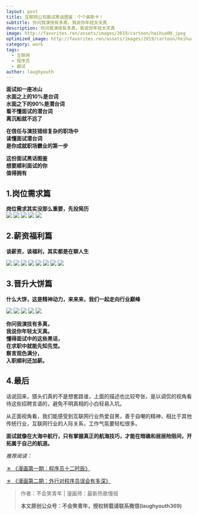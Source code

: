 ```yaml
---
layout: post
title: 互联网公司面试黑话图鉴：个个奥斯卡！
subtitle: 你问我演技有多真，我说你年轻太天真
description: 你问我演技有多真，我说你年轻太天真
image: http://favorites.ren/assets/images/2019/cartoon/heihua00.jpeg
optimized_image: http://favorites.ren/assets/images/2019/cartoon/heihua00.jpeg
category: work
tags:
  - 互联网
  - 程序员
  - 面试
author: laughyouth
---
```


**面试如一座冰山  
水面之上的10%是台词  
水面之下的90%是潜台词  
看不懂面试的潜台词  
离沉船就不远了** 
 
**在信任与演技错综复杂的职场中  
读懂面试潜台词  
是你成就职场霸业的第一步**
 
**这份面试黑话图鉴  
想要顺利面试的你  
值得拥有**  

## 1.岗位需求篇            
 
**岗位需求其实没那么重要，先投简历**  
![](http://favorites.ren/assets/images/2019/it/heihua03.jpg)
![](http://favorites.ren/assets/images/2019/it/heihua04.jpg)
![](http://favorites.ren/assets/images/2019/it/heihua05.jpg)
![](http://favorites.ren/assets/images/2019/it/heihua06.jpg)
![](http://favorites.ren/assets/images/2019/it/heihua07.jpg)

## 2.薪资福利篇         
 
**谈薪资，谈福利，其实都是在聊人生**

![](http://favorites.ren/assets/images/2019/it/heihua09.jpg)
![](http://favorites.ren/assets/images/2019/it/heihua10.jpg)
![](http://favorites.ren/assets/images/2019/it/heihua11.jpg)
![](http://favorites.ren/assets/images/2019/it/heihua12.jpg)
![](http://favorites.ren/assets/images/2019/it/heihua13.jpg)
![](http://favorites.ren/assets/images/2019/it/heihua14.jpg)
![](http://favorites.ren/assets/images/2019/it/heihua15.jpg)
![](http://favorites.ren/assets/images/2019/it/heihua16.jpg)

## 3.晋升大饼篇        
 
**什么大饼，这是精神动力，来来来，我们一起走向行业巅峰**

![](http://favorites.ren/assets/images/2019/it/heihua18.jpg)
![](http://favorites.ren/assets/images/2019/it/heihua19.jpg)
![](http://favorites.ren/assets/images/2019/it/heihua20.jpg)
![](http://favorites.ren/assets/images/2019/it/heihua21.jpg)
![](http://favorites.ren/assets/images/2019/it/heihua22.jpg)
            

**你问我演技有多真，  
我说你年轻太天真。   
懂得面试中的这些黑话，  
在求职中就能先知先觉。   
察言观色满分，  
入职顺利还加薪。** 
 
## 4.最后  
 
话说回来，猎头们真的不是想套路谁，上面的描述也比较夸张，是以调侃的视角看待这些招聘言语的，避免不明真相的小白轻易入坑。
 
从正面视角看，我们能感受到互联网行业热爱自黑，善于自嘲的精神，相比于其他传统行业，互联网行业的人际关系，工作气氛要轻松很多。
 
**面试就像在大海中航行，只有掌握真正的航海技巧，才能在暗礁和层层险阻间，开拓属于自己的航道。**

*推荐阅读：*

[＊  《漫画第一期：程序员十二时辰》](https://mp.weixin.qq.com/s/8pLjnRJHehzQaswwMUn8tA)

[＊  《漫画第二期：外行对程序员误会有多深》](https://mp.weixin.qq.com/s/vqsRHaaAibBc4KDRVliPIg)

>作者：不会笑青年 | 漫画师：最新热歌慢摇
>
>**本文原创公众号：不会笑青年，授权转载请联系微信(laughyouth369)**


